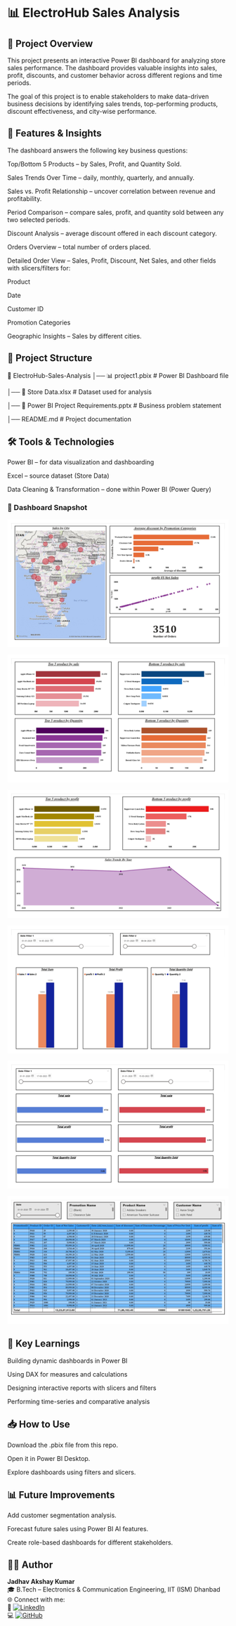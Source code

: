 # 📊 ElectroHub Sales Analysis
## 📌 Project Overview

This project presents an interactive Power BI dashboard for analyzing store sales performance. The dashboard provides valuable insights into sales, profit, discounts, and customer behavior across different regions and time periods.

The goal of this project is to enable stakeholders to make data-driven business decisions by identifying sales trends, top-performing products, discount effectiveness, and city-wise performance.

## 🚀 Features & Insights

The dashboard answers the following key business questions:

Top/Bottom 5 Products – by Sales, Profit, and Quantity Sold.

Sales Trends Over Time – daily, monthly, quarterly, and annually.

Sales vs. Profit Relationship – uncover correlation between revenue and profitability.

Period Comparison – compare sales, profit, and quantity sold between any two selected periods.

Discount Analysis – average discount offered in each discount category.

Orders Overview – total number of orders placed.

Detailed Order View – Sales, Profit, Discount, Net Sales, and other fields with slicers/filters for:

Product

Date

Customer ID

Promotion Categories

Geographic Insights – Sales by different cities.

## 📂 Project Structure
📁 ElectroHub-Sales-Analysis
│── 📊 project1.pbix            # Power BI Dashboard file

│── 📑 Store Data.xlsx          # Dataset used for analysis

│── 📄 Power BI Project Requirements.pptx  # Business problem statement

│── README.md                   # Project documentation

## 🛠️ Tools & Technologies

Power BI – for data visualization and dashboarding

Excel – source dataset (Store Data)

Data Cleaning & Transformation – done within Power BI (Power Query)

### 📸 Dashboard Snapshot
![Dashboard Page 1](https://github.com/Akshayjadhav04/ElectroHub-Sales-Analysis/blob/5609c78fab072045a322c1b9707cf8dd16567912/project1_page-0001.jpg)

![Dashboard Page 2](https://github.com/Akshayjadhav04/ElectroHub-Sales-Analysis/blob/5609c78fab072045a322c1b9707cf8dd16567912/project1_page-0002.jpg)

![Dashboard Page 3](https://github.com/Akshayjadhav04/ElectroHub-Sales-Analysis/blob/5609c78fab072045a322c1b9707cf8dd16567912/project1_page-0003.jpg)

![Dashboard Page 4](https://github.com/Akshayjadhav04/ElectroHub-Sales-Analysis/blob/5609c78fab072045a322c1b9707cf8dd16567912/project1_page-0004.jpg)

![Dashboard Page 5](https://github.com/Akshayjadhav04/ElectroHub-Sales-Analysis/blob/5609c78fab072045a322c1b9707cf8dd16567912/project1_page-0005.jpg)

![Dashboard Page 6](https://github.com/Akshayjadhav04/ElectroHub-Sales-Analysis/blob/5609c78fab072045a322c1b9707cf8dd16567912/project1_page-0006.jpg)

## 🔑 Key Learnings

Building dynamic dashboards in Power BI

Using DAX for measures and calculations

Designing interactive reports with slicers and filters

Performing time-series and comparative analysis

## 📥 How to Use

Download the .pbix file from this repo.

Open it in Power BI Desktop.

Explore dashboards using filters and slicers.

## 📊 Future Improvements

Add customer segmentation analysis.

Forecast future sales using Power BI AI features.

Create role-based dashboards for different stakeholders.

## 👨‍💻 Author
**Jadhav Akshay Kumar**  
🎓 B.Tech – Electronics & Communication Engineering, IIT (ISM) Dhanbad  
🌐 Connect with me:  
🔗 [![LinkedIn](https://img.shields.io/badge/LinkedIn-blue?style=flat&logo=linkedin)](https://www.linkedin.com/in/jadhav-akshay-kumar-835b22289/)  
💻 [![GitHub](https://img.shields.io/badge/GitHub-black?style=flat&logo=github)](https://github.com/Akshayjadhav04)

